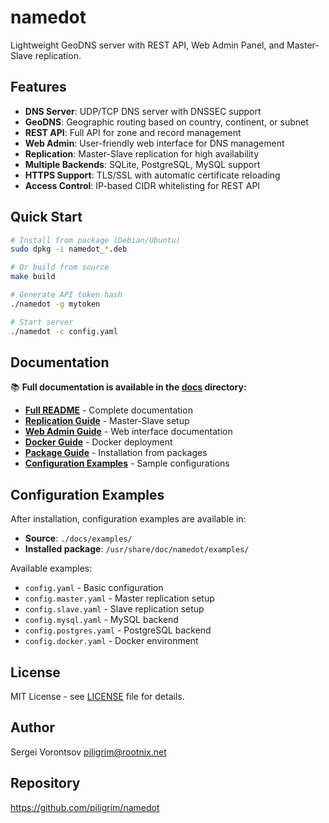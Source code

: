 # namedot

Lightweight GeoDNS server with REST API, Web Admin Panel, and Master-Slave replication.

## Features

- **DNS Server**: UDP/TCP DNS server with DNSSEC support
- **GeoDNS**: Geographic routing based on country, continent, or subnet
- **REST API**: Full API for zone and record management
- **Web Admin**: User-friendly web interface for DNS management
- **Replication**: Master-Slave replication for high availability
- **Multiple Backends**: SQLite, PostgreSQL, MySQL support
- **HTTPS Support**: TLS/SSL with automatic certificate reloading
- **Access Control**: IP-based CIDR whitelisting for REST API

## Quick Start

```bash
# Install from package (Debian/Ubuntu)
sudo dpkg -i namedot_*.deb

# Or build from source
make build

# Generate API token hash
./namedot -g mytoken

# Start server
./namedot -c config.yaml
```

## Documentation

📚 **Full documentation is available in the [docs](./docs) directory:**

- **[Full README](./docs/README.md)** - Complete documentation
- **[Replication Guide](./docs/REPLICATION.md)** - Master-Slave setup
- **[Web Admin Guide](./docs/WEBADMIN.md)** - Web interface documentation
- **[Docker Guide](./docs/DOCKER.md)** - Docker deployment
- **[Package Guide](./docs/PACKAGE_DOCS.md)** - Installation from packages
- **[Configuration Examples](./docs/examples/)** - Sample configurations

## Configuration Examples

After installation, configuration examples are available in:
- **Source**: `./docs/examples/`
- **Installed package**: `/usr/share/doc/namedot/examples/`

Available examples:
- `config.yaml` - Basic configuration
- `config.master.yaml` - Master replication setup
- `config.slave.yaml` - Slave replication setup
- `config.mysql.yaml` - MySQL backend
- `config.postgres.yaml` - PostgreSQL backend
- `config.docker.yaml` - Docker environment

## License

MIT License - see [LICENSE](./LICENSE) file for details.

## Author

Sergei Vorontsov <piligrim@rootnix.net>

## Repository

https://github.com/piligrim/namedot
